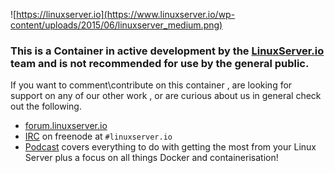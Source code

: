 ![https://linuxserver.io](https://www.linuxserver.io/wp-content/uploads/2015/06/linuxserver_medium.png)

### This is a Container in active development by the [LinuxServer.io](https://linuxserver.io) team and is not recommended for use by the general public.

If you want to comment\contribute on this container , are looking for support on any of our other work , or are curious about us in general check out the following.

* [forum.linuxserver.io](https://forum.linuxserver.io)
* [IRC](https://www.linuxserver.io/index.php/irc/) on freenode at `#linuxserver.io`
* [Podcast](https://www.linuxserver.io/index.php/category/podcast/) covers everything to do with getting the most from your Linux Server plus a focus on all things Docker and containerisation!

